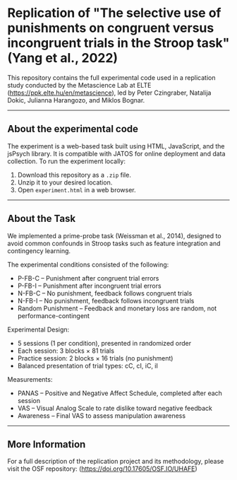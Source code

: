 # Replication of "The selective use of punishments on congruent versus incongruent trials in the Stroop task" (Yang et al., 2022)
This repository contains the full experimental code used in a replication study conducted by the Metascience Lab at ELTE (https://ppk.elte.hu/en/metascience), led by Peter Czingraber, Natalija Dokic, Julianna Harangozo, and Miklos Bognar.

---

## About the experimental code
The experiment is a web-based task built using HTML, JavaScript, and the jsPsych library. It is compatible with JATOS for online deployment and data collection.
To run the experiment locally:

1. Download this repository as a `.zip` file.
2. Unzip it to your desired location.
3. Open `experiment.html` in a web browser.

---

## About the Task
We implemented a prime-probe task (Weissman et al., 2014), designed to avoid common confounds in Stroop tasks such as feature integration and contingency learning.

The experimental conditions consisted of the following:

- P-FB-C – Punishment after congruent trial errors
- P-FB-I – Punishment after incongruent trial errors
- N-FB-C – No punishment, feedback follows congruent trials
- N-FB-I – No punishment, feedback follows incongruent trials
- Random Punishment – Feedback and monetary loss are random, not performance-contingent

Experimental Design:

- 5 sessions (1 per condition), presented in randomized order
- Each session: 3 blocks × 81 trials
- Practice session: 2 blocks × 16 trials (no punishment)
- Balanced presentation of trial types: cC, cI, iC, iI

Measurements:

- PANAS – Positive and Negative Affect Schedule, completed after each session
- VAS – Visual Analog Scale to rate dislike toward negative feedback
- Awareness – Final VAS to assess manipulation awareness

---

## More Information

For a full description of the replication project and its methodology, please visit the OSF repository: (https://doi.org/10.17605/OSF.IO/UHAFE)
